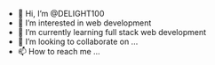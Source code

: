 - 👋 Hi, I’m @DELIGHT100
- 👀 I’m interested in web development
- 🌱 I’m currently learning full stack web development 
- 💞️ I’m looking to collaborate on ...
- 📫 How to reach me ...

<!---
DELIGHT100/DELIGHT100 is a ✨ special ✨ repository because its `README.md` (this file) appears on your GitHub profile.
You can click the Preview link to take a look at your changes.
--->

